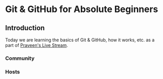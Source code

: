 # Git & GitHub for Absolute Beginners

## Introduction

Today we are learning the basics of Git & GitHub, how it works, etc. as a part of [Praveen's Live Stream](https://youtu.be/fXB2wkn3TlE).

### Community

### Hosts


